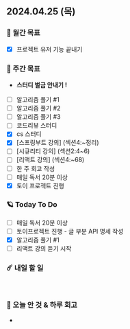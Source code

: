 ## 2024.04.25 (목)

### 🚀 월간 목표

- [x] 프로젝트 유저 기능 끝내기
  <br/>

### 💫 주간 목표

- **스터디 벌금 안내기 !**
- [ ] 알고리즘 풀기 #1
- [ ] 알고리즘 풀기 #2
- [ ] 알고리즘 풀기 #3
- [ ] 코드리뷰 스터디 
- [x] cs 스터디
- [x] [스프링부트 강의] (섹션4:~정리)
- [ ] [시큐리티 강의] (섹션2:4~6)
- [ ] [리액트 강의] (섹션4:~68)
- [ ] 한 주 회고 작성
- [ ] 매일 독서 20분 이상
- [x] 토이 프로젝트 진행
  <br/>

### 🪐 Today To Do

- [ ] 매일 독서 20분 이상
- [ ] 토이프로젝트 진행 - 글 부분 API 명세 작성
- [x] 알고리즘 풀기 #1
- [ ] 리액트 강의 듣기 시작
  <br/>

### ☄️ 내일 할 일

<br/>

### 👾 오늘 안 것 & 하루 회고

- 